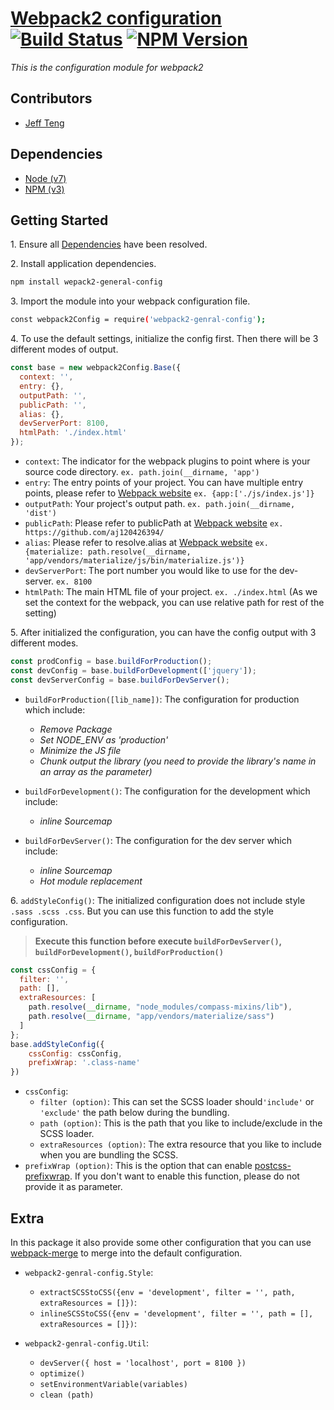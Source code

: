 
# [Webpack2 configuration](https://github.com/aj120426394/webpack2-config) [![Build Status](https://travis-ci.org/aj120426394/webpack2-config.svg?branch=master)](https://travis-ci.org/aj120426394/webpack2-config) [![NPM Version](https://img.shields.io/npm/v/webpack2-general-config.svg)](https://www.npmjs.com/package/webpack2-general-config)

*This is the configuration module for webpack2*

## Contributors

* [Jeff Teng](mailto:j.teng@griffith.edu.au)

## Dependencies

* [Node (v7)](https://nodejs.org)
* [NPM (v3)](https://www.npmjs.com)

## Getting Started

1\. Ensure all [Dependencies](#dependencies) have been resolved.

2\. Install application dependencies.

```bash
npm install wepack2-general-config
```

3\. Import the module into your webpack configuration file.

```bash
const webpack2Config = require('webpack2-genral-config');
```

4\. To use the default settings, initialize the config first. Then there will be 3 different modes of output.
```javascript
const base = new webpack2Config.Base({
  context: '',
  entry: {},
  outputPath: '',
  publicPath: '',
  alias: {},
  devServerPort: 8100,
  htmlPath: './index.html'
});
```
* `context`: The indicator for the webpack plugins to point where is your source code directory. `ex. path.join(__dirname, 'app')`
* `entry`: The entry points of your project. You can have multiple entry points, please refer to [Webpack website](https://webpack.js.org/configuration/) `ex. {app:['./js/index.js']}`
* `outputPath`: Your project's output path. `ex. path.join(__dirname, 'dist')`
* `publicPath`: Please refer to publicPath at [Webpack website](https://webpack.js.org/configuration/) `ex. https://github.com/aj120426394/`
* `alias`: Please refer to resolve.alias at [Webpack website](https://webpack.js.org/configuration/) `ex. {materialize: path.resolve(__dirname, 'app/vendors/materialize/js/bin/materialize.js')}`
* `devServerPort`: The port number you would like to use for the dev-server. `ex. 8100`
* `htmlPath`: The main HTML file of your project. `ex. ./index.html` (As we set the context for the webpack, you can use relative path for rest of the setting)

5\. After initialized the configuration, you can have the config output with 3 different modes.
```javascript
const prodConfig = base.buildForProduction();
const devConfig = base.buildForDevelopment(['jquery']);
const devServerConfig = base.buildForDevServer();
```
* `buildForProduction([lib_name])`: The configuration for production which include:  
    * *Remove Package*
    * *Set NODE_ENV as 'production'*
    * *Minimize the JS file*
    * *Chunk output the library (you need to provide the library's name in an array as the parameter)* 
    
* `buildForDevelopment()`: The configuration for the development which include:
    * *inline Sourcemap*
* `buildForDevServer()`: The configuration for the dev server which include:
    * *inline Sourcemap*
    * *Hot module replacement*
    
6\. `addStyleConfig()`: The initialized configuration does not include style `.sass .scss .css`. But you can use this function to add the style configuration.
 > **Execute this function before execute `buildForDevServer()`, `buildForDevelopment()`, `buildForProduction()`**
```javascript
const cssConfig = {
  filter: '',
  path: [],
  extraResources: [
    path.resolve(__dirname, "node_modules/compass-mixins/lib"),
    path.resolve(__dirname, "app/vendors/materialize/sass")
  ]
};
base.addStyleConfig({
    cssConfig: cssConfig,
    prefixWrap: '.class-name'
})
```
* `cssConfig`:
    * `filter (option)`: This can set the SCSS loader should`'include'` or `'exclude'` the path below during the bundling.
    * `path (option)`: This is the path that you like to include/exclude in the SCSS loader. 
    * `extraResources (option)`: The extra resource that you like to include when you are bundling the SCSS.
* `prefixWrap (option)`: This is the option that can enable [postcss-prefixwrap](https://github.com/dbtedman/postcss-prefixwrap). If you don't want to enable this function, please do not provide it as parameter.


## Extra
In this package it also provide some other configuration that you can use [webpack-merge](https://github.com/survivejs/webpack-merge) to merge into the default configuration. 

* `webpack2-genral-config.Style`:
    * `extractSCSStoCSS({env = 'development', filter = '', path, extraResources = []})`:
    * `inlineSCSStoCSS({env = 'development', filter = '', path = [], extraResources = []})`:

* `webpack2-genral-config.Util`:
    * `devServer({ host = 'localhost', port = 8100 })`
    * `optimize()`
    * `setEnvironmentVariable(variables)`
    * `clean (path)`
